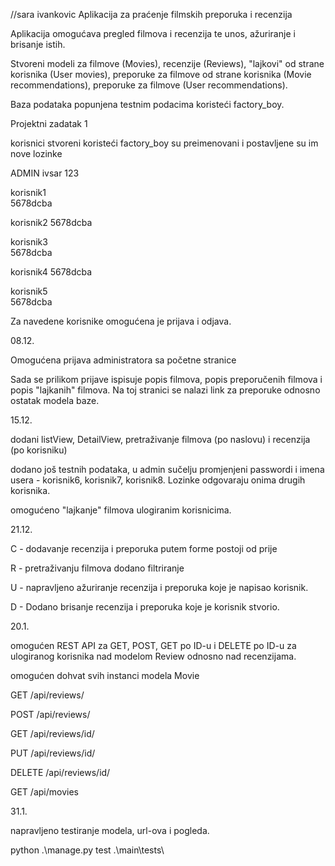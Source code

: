//sara ivankovic
Aplikacija za praćenje filmskih preporuka i recenzija

Aplikacija omogućava pregled filmova i recenzija te unos, ažuriranje i brisanje istih.

Stvoreni modeli za 
filmove (Movies), 
recenzije (Reviews), 
"lajkovi" od strane korisnika (User movies),
preporuke za filmove od strane korisnika (Movie recommendations),
preporuke za filmove (User recommendations).

Baza podataka popunjena testnim podacima koristeći factory_boy.


Projektni zadatak 1

korisnici stvoreni koristeći factory_boy su preimenovani i postavljene su im nove lozinke

ADMIN
ivsar
123

korisnik1            
5678dcba 

korisnik2
5678dcba

korisnik3            
5678dcba

korisnik4
5678dcba 

korisnik5           
5678dcba             


Za navedene korisnike omogućena je prijava i odjava.

08.12.

Omogućena prijava administratora sa početne stranice

Sada se prilikom prijave ispisuje popis filmova, popis preporučenih filmova i popis "lajkanih" filmova.
Na toj stranici se nalazi link za preporuke odnosno ostatak modela baze.


15.12.

dodani listView, DetailView, pretraživanje filmova (po naslovu) i recenzija (po korisniku)

dodano još testnih podataka, u admin sučelju promjenjeni passwordi i imena usera - korisnik6, korisnik7, korisnik8. Lozinke odgovaraju onima drugih korisnika.

omogućeno "lajkanje" filmova ulogiranim korisnicima.

21.12.

C - dodavanje recenzija i preporuka putem forme postoji od prije

R - pretraživanju filmova dodano filtriranje

U - napravljeno ažuriranje recenzija i preporuka koje je napisao korisnik.

D - Dodano brisanje recenzija i preporuka koje je korisnik stvorio.

20.1.

omogućen REST API za GET, POST, GET po ID-u i DELETE po ID-u za ulogiranog korisnika nad modelom Review odnosno nad recenzijama.

omogućen dohvat svih instanci modela Movie

GET /api/reviews/

POST /api/reviews/

GET /api/reviews/id/

PUT /api/reviews/id/

DELETE /api/reviews/id/


GET /api/movies


31.1.

napravljeno testiranje modela, url-ova i pogleda.

python .\manage.py test .\main\tests\